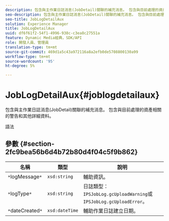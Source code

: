 ```yaml
---
description: 包含與主作業日誌消息(JobDetail)關聯的補充消息。 包含與目前處理的資產相關的警告和其他詳細資料。
seo-description: 包含與主作業日誌消息(JobDetail)關聯的補充消息。 包含與目前處理的資產相關的警告和其他詳細資料。
seo-title: JobLogDetailAux
solution: Experience Manager
title: JobLogDetailAux
uuid: df6f61f2-54f1-4996-938c-c3ea8c27551a
feature: Dynamic Media經典，SDK/API
role: 開發人員、管理員
translation-type: tm+mt
source-git-commit: 469d1a5c43a972116a8a2efb0de5708800130a99
workflow-type: tm+mt
source-wordcount: '95'
ht-degree: 5%

---
```



# JobLogDetailAux{#joblogdetailaux}

包含與主作業日誌消息(JobDetail)關聯的補充消息。 包含與目前處理的資產相關的警告和其他詳細資料。

語法

## 參數 {#section-2fc9bea56b6d4b72b80d4f04c5f9b862}

| 名稱 | 類型 | 說明 |
|---|---|---|
| `*`logMessage`*` | `xsd:string` | 輔助資訊。 |
| `*`logType`*` | `xsd:string` | 日誌類型：`IPSJobLog.gcUploadWarning`或`IPSJobLog.gcUploadError`。 |
| `*`dateCreated`*` | `xsd:dateTime` | 輔助作業日誌建立日期。 |

